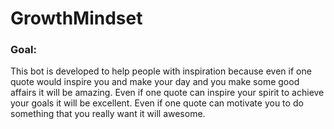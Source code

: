 # GrowthMindset

### Goal:

This bot is developed to help people with inspiration because even if one quote would inspire you and make your day
and you make some good affairs
it will be amazing. Even if one quote can inspire your spirit to
achieve your goals it will be excellent. Even if one quote can motivate you to do something
that you really want it will awesome.
